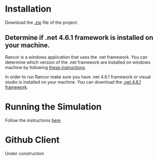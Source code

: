 # Installation

Download the [.zip](https://github.com/rogerlew/rancor-release/archive/master.zip) file of the project.

## Determine if .net 4.6.1 framework is installed on your machine.
Rancor is a windows application that uses the .net framework. You can determine which version of the .net framework are installed on windows machine by following [these instructions](https://docs.microsoft.com/en-us/dotnet/framework/migration-guide/how-to-determine-which-versions-are-installed).

In order to run Rancor make sure you have .net 4.6.1 framework or visual studio is installed on your machine. You can download the [.net 4.6.1 framework](https://www.microsoft.com/en-us/download/details.aspx?id=49981).

# Running the Simulation
Follow the instructions [here](https://github.com/rogerlew/rancor-release/wiki/How-to-start-up-the-Rancor-Microworld)

# Github Client
Under construction



